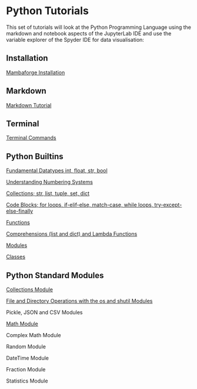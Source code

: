 # Python Tutorials

This set of tutorials will look at the Python Programming Language using the markdown and notebook aspects of the JupyterLab IDE and use the variable explorer of the Spyder IDE for data visualisation:

## Installation

[Mambaforge Installation](./001_install/)

## Markdown

[Markdown Tutorial](./002_markdown/)

## Terminal

[Terminal Commands](./003_terminal/)

## Python Builtins

[Fundamental Datatypes int, float, str, bool](./004_python_fundamental_datatypes/)

[Understanding Numbering Systems](./005_numbering_systems/)

[Collections; str, list, tuple, set, dict](./006_collections/)

[Code Blocks; for loops, if-elif-else, match-case, while loops, try-except-else-finally](./007_code_blocks/)

[Functions](./008_functions/)

[Comprehensions (list and dict) and Lambda Functions](./009_comprehensions_and_lambda_expressions/)

[Modules](./010_modules/)

[Classes](./011_classes/)

## Python Standard Modules

[Collections Module](./012_collections/) 

[File and Directory Operations with the os and shutil Modules](./013_os_module/)

Pickle, JSON and CSV Modules

[Math Module](./015_math/)

Complex Math Module

Random Module

DateTime Module

Fraction Module

Statistics Module


